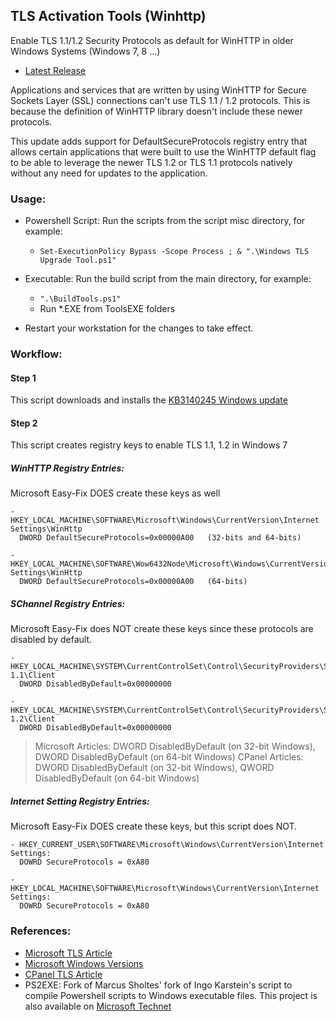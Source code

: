 ## TLS Activation Tools (Winhttp)
Enable TLS 1.1/1.2 Security Protocols as default for WinHTTP in older Windows Systems (Windows 7, 8 ...)

 - [Latest Release](https://github.com/mmaysami/Winhttp-TLS/releases/latest)

Applications and services that are written by using WinHTTP for 
Secure Sockets Layer (SSL) connections can't use TLS 1.1 / 1.2 protocols. 
This is because the definition of WinHTTP library doesn't include these 
newer protocols.

This update adds support for DefaultSecureProtocols registry entry that 
allows certain applications that were built to use the WinHTTP default 
flag to be able to leverage the newer TLS 1.2 or TLS 1.1 protocols 
natively without any need for updates to the application.

### Usage: 
 - Powershell Script: Run the scripts from the script misc directory, for example:
   - ``` Set-ExecutionPolicy Bypass -Scope Process ; & ".\Windows TLS Upgrade Tool.ps1" ```
 - Executable: Run the build script from the main directory, for example:
   - ``` ".\BuildTools.ps1" ```
   - Run *.EXE from ToolsEXE folders

 - Restart your workstation for the changes to take effect.


### Workflow:
#### Step 1 
This script downloads and installs the [KB3140245 Windows update](http://www.catalog.update.microsoft.com/search.aspx?q=kb3140245)
 
 
#### Step 2
This script creates registry keys to enable TLS 1.1, 1.2 in Windows 7


##### WinHTTP Registry Entries: 
Microsoft Easy-Fix DOES create these keys as well
```
- HKEY_LOCAL_MACHINE\SOFTWARE\Microsoft\Windows\CurrentVersion\Internet Settings\WinHttp
  DWORD DefaultSecureProtocols=0x00000A00	(32-bits and 64-bits)

- HKEY_LOCAL_MACHINE\SOFTWARE\Wow6432Node\Microsoft\Windows\CurrentVersion\Internet Settings\WinHttp
  DWORD DefaultSecureProtocols=0x00000A00	(64-bits)
```

##### SChannel Registry Entries: 
Microsoft Easy-Fix does NOT create these keys since these protocols are disabled by default.
```
- HKEY_LOCAL_MACHINE\SYSTEM\CurrentControlSet\Control\SecurityProviders\SCHANNEL\Protocols\TLS 1.1\Client 
  DWORD DisabledByDefault=0x00000000

- HKEY_LOCAL_MACHINE\SYSTEM\CurrentControlSet\Control\SecurityProviders\SCHANNEL\Protocols\TLS 1.2\Client
  DWORD DisabledByDefault=0x00000000
```  
 > Microsoft Articles: DWORD DisabledByDefault (on 32-bit Windows), DWORD DisabledByDefault (on 64-bit Windows)
 > CPanel Articles:     DWORD DisabledByDefault (on 32-bit Windows), QWORD DisabledByDefault (on 64-bit Windows)


##### Internet Setting Registry Entries: 
Microsoft Easy-Fix DOES create these keys, but this script does NOT.
```
- HKEY_CURRENT_USER\SOFTWARE\Microsoft\Windows\CurrentVersion\Internet Settings:	
  DOWRD SecureProtocols = 0xA80

- HKEY_LOCAL_MACHINE\SOFTWARE\Microsoft\Windows\CurrentVersion\Internet Settings:	
  DOWRD SecureProtocols = 0xA80
```


### References: 
 - [Microsoft TLS Article](https://support.microsoft.com/en-us/help/3140245/update-to-enable-tls-1-1-and-tls-1-2-as-default-secure-protocols-in-wi)
 - [Microsoft Windows Versions](https://docs.microsoft.com/en-us/windows/desktop/sysinfo/operating-system-version)
 - [CPanel TLS Article](https://documentation.cpanel.net/display/CKB/How+to+Configure+Microsoft+Windows+7+to+use+TLS+Version+1.2)
 - PS2EXE: Fork of Marcus Sholtes' fork of Ingo Karstein's script to compile Powershell scripts to Windows executable files. This project is also available on [Microsoft Technet](https://gallery.technet.microsoft.com/scriptcenter/PS2EXE-GUI-Convert-9b4b0493/view/Discussions#content)
